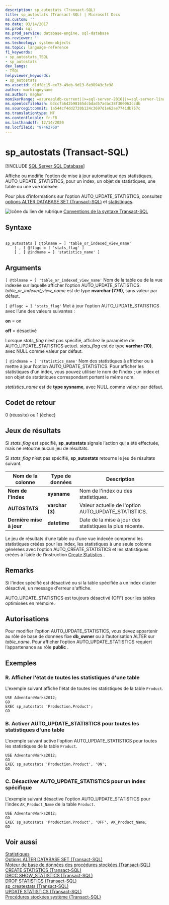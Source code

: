 ```yaml
---
description: sp_autostats (Transact-SQL)
title: sp_autostats (Transact-SQL) | Microsoft Docs
ms.custom: ''
ms.date: 03/14/2017
ms.prod: sql
ms.prod_service: database-engine, sql-database
ms.reviewer: ''
ms.technology: system-objects
ms.topic: language-reference
f1_keywords:
- sp_autostats_TSQL
- sp_autostats
dev_langs:
- TSQL
helpviewer_keywords:
- sp_autostats
ms.assetid: d1df8c15-ee73-49eb-9d13-6e98943c3e38
author: markingmyname
ms.author: maghan
monikerRange: =azuresqldb-current||>=sql-server-2016||>=sql-server-linux-2017||=azuresqldb-mi-current
ms.openlocfilehash: b3ccfa642b98165dcbdad57adac38f300063ccdb
ms.sourcegitcommit: 1a544cf4dd2720b124c3697d1e62ae7741db757c
ms.translationtype: MT
ms.contentlocale: fr-FR
ms.lasthandoff: 12/14/2020
ms.locfileid: "97462760"
---
```

# <a name="sp_autostats-transact-sql"></a>sp_autostats (Transact-SQL)
[!INCLUDE [SQL Server SQL Database](../../includes/applies-to-version/sql-asdb.md)]

  Affiche ou modifie l'option de mise à jour automatique des statistiques, AUTO_UPDATE_STATISTICS, pour un index, un objet de statistiques, une table ou une vue indexée.  
  
 Pour plus d’informations sur l’option AUTO_UPDATE_STATISTICS, consultez [options ALTER DATABASE SET &#40;Transact-SQL&#41;](../../t-sql/statements/alter-database-transact-sql-set-options.md) et [statistiques](../../relational-databases/statistics/statistics.md).  
  
 ![Icône du lien de rubrique](../../database-engine/configure-windows/media/topic-link.gif "Icône du lien de rubrique") [Conventions de la syntaxe Transact-SQL](../../t-sql/language-elements/transact-sql-syntax-conventions-transact-sql.md)  
  
## <a name="syntax"></a>Syntaxe  
  
```  
  
sp_autostats [ @tblname = ] 'table_or_indexed_view_name'   
    [ , [ @flagc = ] 'stats_flag' ]   
    [ , [ @indname = ] 'statistics_name' ]  
```  
  
## <a name="arguments"></a>Arguments  
`[ @tblname = ] 'table_or_indexed_view_name'` Nom de la table ou de la vue indexée sur laquelle afficher l’option AUTO_UPDATE_STATISTICS. *table_or_indexed_view_name* est de type **nvarchar (776)**, sans valeur par défaut.  
  
`[ @flagc = ] 'stats_flag'` Met à jour l’option AUTO_UPDATE_STATISTICS avec l’une des valeurs suivantes :  
  
 **on** = on  
  
 **off** = désactivé  
  
 Lorsque *stats_flag* n’est pas spécifié, affichez le paramètre de AUTO_UPDATE_STATISTICS actuel. *stats_flag* est de type **varchar (10)**, avec NULL comme valeur par défaut.  
  
`[ @indname = ] 'statistics_name'` Nom des statistiques à afficher ou à mettre à jour l’option AUTO_UPDATE_STATISTICS. Pour afficher les statistiques d'un index, vous pouvez utiliser le nom de l'index ; un index et son objet de statistiques correspondant portent le même nom.  
  
 *statistics_name* est de **type sysname**, avec NULL comme valeur par défaut.  
  
## <a name="return-code-values"></a>Codet de retour  
 0 (réussite) ou 1 (échec)  
  
## <a name="result-sets"></a>Jeux de résultats  
 Si *stats_flag* est spécifié, **sp_autostats** signale l’action qui a été effectuée, mais ne retourne aucun jeu de résultats.  
  
 Si *stats_flag* n’est pas spécifié, **sp_autostats** retourne le jeu de résultats suivant.  
  
|Nom de la colonne|Type de données|Description|  
|-----------------|---------------|-----------------|  
|**Nom de l'index**|**sysname**|Nom de l'index ou des statistiques.|  
|**AUTOSTATS**|**varchar (3)**|Valeur actuelle de l'option AUTO_UPDATE_STATISTICS.|  
|**Dernière mise à jour**|**datetime**|Date de la mise à jour des statistiques la plus récente.|  
  
 Le jeu de résultats d’une table ou d’une vue indexée comprend les statistiques créées pour les index, les statistiques à une seule colonne générées avec l’option AUTO_CREATE_STATISTICS et les statistiques créées à l’aide de l’instruction [Create Statistics](../../t-sql/statements/create-statistics-transact-sql.md) .  
  
## <a name="remarks"></a>Remarks  
 Si l'index spécifié est désactivé ou si la table spécifiée a un index cluster désactivé, un message d'erreur s'affiche.  
  
 AUTO_UPDATE_STATISTICS est toujours désactivé (OFF) pour les tables optimisées en mémoire.  
  
## <a name="permissions"></a>Autorisations  
 Pour modifier l’option AUTO_UPDATE_STATISTICS, vous devez appartenir au rôle de base de données fixe **db_owner** ou à l’autorisation ALTER sur *table_name*. Pour afficher l’option AUTO_UPDATE_STATISTICS requiert l’appartenance au rôle **public** .  
  
## <a name="examples"></a>Exemples  
  
### <a name="a-display-the-status-of-all-statistics-on-a-table"></a>R. Afficher l'état de toutes les statistiques d'une table  
 L'exemple suivant affiche l'état de toutes les statistiques de la table `Product`.  
  
```  
USE AdventureWorks2012;  
GO  
EXEC sp_autostats 'Production.Product';  
GO  
```  
  
### <a name="b-enable-auto_update_statistics-for-all-statistics-on-a-table"></a>B. Activer AUTO_UPDATE_STATISTICS pour toutes les statistiques d'une table  
 L'exemple suivant active l'option AUTO_UPDATE_STATISTICS pour toutes les statistiques de la table `Product`.  
  
```  
USE AdventureWorks2012;  
GO  
EXEC sp_autostats 'Production.Product', 'ON';  
GO  
```  
  
### <a name="c-disable-auto_update_statistics-for-a-specific-index"></a>C. Désactiver AUTO_UPDATE_STATISTICS pour un index spécifique  
 L'exemple suivant désactive l'option AUTO_UPDATE_STATISTICS pour l'index `AK_Product_Name` de la table `Product`.  
  
```  
USE AdventureWorks2012;  
GO  
EXEC sp_autostats 'Production.Product', 'OFF', AK_Product_Name;  
GO  
```  
  
## <a name="see-also"></a>Voir aussi  
 [Statistiques](../../relational-databases/statistics/statistics.md)   
 [Options ALTER DATABASE SET &#40;Transact-SQL&#41;](../../t-sql/statements/alter-database-transact-sql-set-options.md)   
 [Moteur de base de données des procédures stockées &#40;Transact-SQL&#41;](../../relational-databases/system-stored-procedures/database-engine-stored-procedures-transact-sql.md)   
 [CREATE STATISTICS &#40;Transact-SQL&#41;](../../t-sql/statements/create-statistics-transact-sql.md)   
 [DBCC SHOW_STATISTICS &#40;Transact-SQL&#41;](../../t-sql/database-console-commands/dbcc-show-statistics-transact-sql.md)   
 [DROP STATISTICS &#40;Transact-SQL&#41;](../../t-sql/statements/drop-statistics-transact-sql.md)   
 [sp_createstats &#40;Transact-SQL&#41;](../../relational-databases/system-stored-procedures/sp-createstats-transact-sql.md)   
 [UPDATE STATISTICS &#40;Transact-SQL&#41;](../../t-sql/statements/update-statistics-transact-sql.md)   
 [Procédures stockées système &#40;Transact-SQL&#41;](../../relational-databases/system-stored-procedures/system-stored-procedures-transact-sql.md)  
  
  
